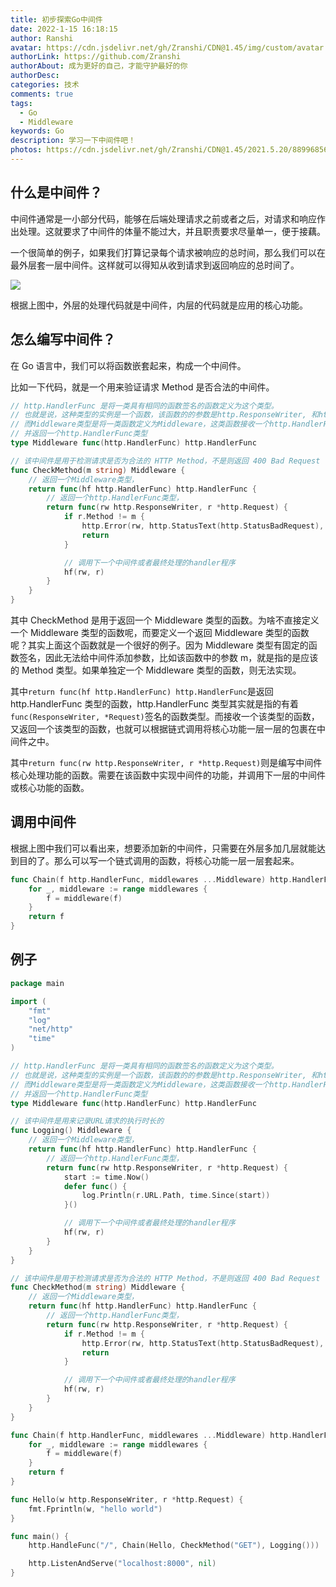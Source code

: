 ```yaml
---
title: 初步探索Go中间件
date: 2022-1-15 16:18:15
author: Ranshi
avatar: https://cdn.jsdelivr.net/gh/Zranshi/CDN@1.45/img/custom/avatar.jpg
authorLink: https://github.com/Zranshi
authorAbout: 成为更好的自己，才能守护最好的你
authorDesc:
categories: 技术
comments: true
tags:
  - Go
  - Middleware
keywords: Go
description: 学习一下中间件吧！
photos: https://cdn.jsdelivr.net/gh/Zranshi/CDN@1.45/2021.5.20/88996856_p0.png
---
```


## 什么是中间件？

中间件通常是一小部分代码，能够在后端处理请求之前或者之后，对请求和响应作出处理。这就要求了中间件的体量不能过大，并且职责要求尽量单一，便于接藕。

一个很简单的例子，如果我们打算记录每个请求被响应的总时间，那么我们可以在最外层套一层中间件。这样就可以得知从收到请求到返回响应的总时间了。

![](https://s2.loli.net/2022/01/15/o2rmMxvYsc73pX5.png)

根据上图中，外层的处理代码就是中间件，内层的代码就是应用的核心功能。

## 怎么编写中间件？

在 Go 语言中，我们可以将函数嵌套起来，构成一个中间件。

比如一下代码，就是一个用来验证请求 Method 是否合法的中间件。

```go
// http.HandlerFunc 是将一类具有相同的函数签名的函数定义为这个类型。
// 也就是说，这种类型的实例是一个函数，该函数的的参数是http.ResponseWriter, 和http.Request的指针。
// 而Middleware类型是将一类函数定义为Middleware，这类函数接收一个http.HandlerFunc类型，
// 并返回一个http.HandlerFunc类型
type Middleware func(http.HandlerFunc) http.HandlerFunc

// 该中间件是用于检测请求是否为合法的 HTTP Method，不是则返回 400 Bad Request
func CheckMethod(m string) Middleware {
	// 返回一个Middleware类型，
	return func(hf http.HandlerFunc) http.HandlerFunc {
		// 返回一个http.HandlerFunc类型，
		return func(rw http.ResponseWriter, r *http.Request) {
			if r.Method != m {
				http.Error(rw, http.StatusText(http.StatusBadRequest), http.StatusBadRequest)
				return
			}

			// 调用下一个中间件或者最终处理的handler程序
			hf(rw, r)
		}
	}
}
```

其中 CheckMethod 是用于返回一个 Middleware 类型的函数。为啥不直接定义一个 Middleware 类型的函数呢，而要定义一个返回 Middleware 类型的函数呢？其实上面这个函数就是一个很好的例子。因为 Middleware 类型有固定的函数签名，因此无法给中间件添加参数，比如该函数中的参数 m，就是指的是应该的 Method 类型。如果单独定一个 Middleware 类型的函数，则无法实现。

其中`return func(hf http.HandlerFunc) http.HandlerFunc`是返回 http.HandlerFunc 类型的函数，http.HandlerFunc 类型其实就是指的有着`func(ResponseWriter, *Request)`签名的函数类型。而接收一个该类型的函数，又返回一个该类型的函数，也就可以根据链式调用将核心功能一层一层的包裹在中间件之中。

其中`return func(rw http.ResponseWriter, r *http.Request)`则是编写中间件核心处理功能的函数。需要在该函数中实现中间件的功能，并调用下一层的中间件或核心功能的函数。

## 调用中间件

根据上图中我们可以看出来，想要添加新的中间件，只需要在外层多加几层就能达到目的了。那么可以写一个链式调用的函数，将核心功能一层一层套起来。

```go
func Chain(f http.HandlerFunc, middlewares ...Middleware) http.HandlerFunc {
	for _, middleware := range middlewares {
		f = middleware(f)
	}
	return f
}
```

## 例子

```go
package main

import (
	"fmt"
	"log"
	"net/http"
	"time"
)

// http.HandlerFunc 是将一类具有相同的函数签名的函数定义为这个类型。
// 也就是说，这种类型的实例是一个函数，该函数的的参数是http.ResponseWriter, 和http.Request的指针。
// 而Middleware类型是将一类函数定义为Middleware，这类函数接收一个http.HandlerFunc类型，
// 并返回一个http.HandlerFunc类型
type Middleware func(http.HandlerFunc) http.HandlerFunc

// 该中间件是用来记录URL请求的执行时长的
func Logging() Middleware {
	// 返回一个Middleware类型，
	return func(hf http.HandlerFunc) http.HandlerFunc {
		// 返回一个http.HandlerFunc类型，
		return func(rw http.ResponseWriter, r *http.Request) {
			start := time.Now()
			defer func() {
				log.Println(r.URL.Path, time.Since(start))
			}()

			// 调用下一个中间件或者最终处理的handler程序
			hf(rw, r)
		}
	}
}

// 该中间件是用于检测请求是否为合法的 HTTP Method，不是则返回 400 Bad Request
func CheckMethod(m string) Middleware {
	// 返回一个Middleware类型，
	return func(hf http.HandlerFunc) http.HandlerFunc {
		// 返回一个http.HandlerFunc类型，
		return func(rw http.ResponseWriter, r *http.Request) {
			if r.Method != m {
				http.Error(rw, http.StatusText(http.StatusBadRequest), http.StatusBadRequest)
				return
			}

			// 调用下一个中间件或者最终处理的handler程序
			hf(rw, r)
		}
	}
}

func Chain(f http.HandlerFunc, middlewares ...Middleware) http.HandlerFunc {
	for _, middleware := range middlewares {
		f = middleware(f)
	}
	return f
}

func Hello(w http.ResponseWriter, r *http.Request) {
	fmt.Fprintln(w, "hello world")
}

func main() {
	http.HandleFunc("/", Chain(Hello, CheckMethod("GET"), Logging()))

	http.ListenAndServe("localhost:8000", nil)
}

```
